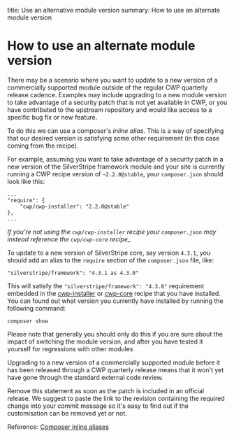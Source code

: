 title: Use an alternative module version
summary: How to use an alternate module version

# How to use an alternate module version

There may be a scenario where you want to update to a new version of a commercially supported module outside of the regular CWP quarterly release cadence. Examples may include upgrading to a new module version to take advantage of a security patch that is not yet available in CWP, or you have contributed to the upstream repository and would like access to a specific bug fix or new feature.

To do this we can use a composer's *inline alias*. This is a way of specifying that our desired version is satisfying
some other requirement (in this case coming from the recipe).

For example, assuming you want to take advantage of a security patch in a new version of the SilverStripe framework module and your site is currently running a CWP recipe version of `~2.2.0@stable`, your `composer.json` should look like this:

```
...
"require": {
    "cwp/cwp-installer": "2.2.0@stable"
},
...
```

*If you're not using the `cwp/cwp-installer` recipe your `composer.json` may instead reference the `cwp/cwp-core` recipe_*

To update to a new version of SilverStripe core, say version `4.3.1`, you should add an alias to the `require` section of the `composer.json` file, like:

```
"silverstripe/framework": "4.3.1 as 4.3.0"
```

This will satisfy the `"silverstripe/framework": "4.3.0"` requirement embedded in the [cwp-installer](https://github.com/silverstripe/cwp-installer/tree/2.2) or [cwp-core](https://github.com/silverstripe/cwp-core/tree/2.2) recipe that you have installed. You can found out what version you currently have installed by running the following command:

```
composer show
```

Please note that generally you should only do this if you are sure about the impact of switching the module version, and after you have tested it yourself for regressions with other modules

Upgrading to a new version of a commercially supported module before it has been released through a CWP quarterly release means that it won't yet have gone through the standard external code review.

Remove this statement as soon as the patch is included in an official release. We suggest to paste the link to the revision containing the required change into your commit message so it's easy to find out if the customisation can be
removed yet or not.

Reference: [Composer inline aliases](http://getcomposer.org/doc/articles/aliases.md#require-inline-alias)
